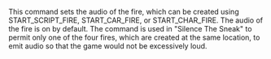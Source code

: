 This command sets the audio of the fire, which can be created using START_SCRIPT_FIRE, START_CAR_FIRE, or START_CHAR_FIRE. The audio of the fire is on by default. The command is used in "Silence The Sneak" to permit only one of the four fires, which are created at the same location, to emit audio so that the game would not be excessively loud.
